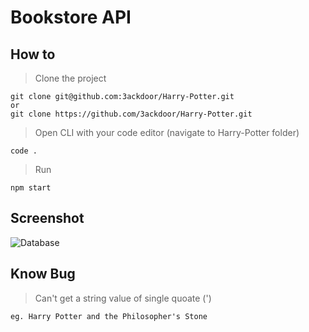 # Bookstore API

## How to

> Clone the project

```
git clone git@github.com:3ackdoor/Harry-Potter.git
or
git clone https://github.com/3ackdoor/Harry-Potter.git
```

> Open CLI with your code editor (navigate to Harry-Potter folder)

```
code .
```

> Run

```
npm start
```
## Screenshot
![Database](https://user-images.githubusercontent.com/18029014/72514463-376c4300-3881-11ea-83c4-a97f5a8df64c.png)

## Know Bug

> Can't get a string value of single quoate (')

```
eg. Harry Potter and the Philosopher's Stone
```
